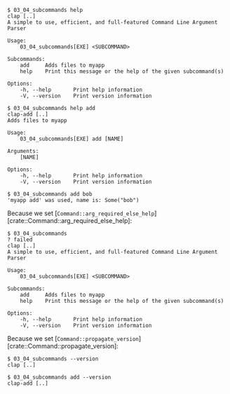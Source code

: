 ```console
$ 03_04_subcommands help
clap [..]
A simple to use, efficient, and full-featured Command Line Argument Parser

Usage:
    03_04_subcommands[EXE] <SUBCOMMAND>

Subcommands:
    add     Adds files to myapp
    help    Print this message or the help of the given subcommand(s)

Options:
    -h, --help       Print help information
    -V, --version    Print version information

$ 03_04_subcommands help add
clap-add [..]
Adds files to myapp

Usage:
    03_04_subcommands[EXE] add [NAME]

Arguments:
    [NAME]    

Options:
    -h, --help       Print help information
    -V, --version    Print version information

$ 03_04_subcommands add bob
'myapp add' was used, name is: Some("bob")

```

Because we set [`Command::arg_required_else_help`][crate::Command::arg_required_else_help]:
```console
$ 03_04_subcommands
? failed
clap [..]
A simple to use, efficient, and full-featured Command Line Argument Parser

Usage:
    03_04_subcommands[EXE] <SUBCOMMAND>

Subcommands:
    add     Adds files to myapp
    help    Print this message or the help of the given subcommand(s)

Options:
    -h, --help       Print help information
    -V, --version    Print version information

```

Because we set [`Command::propagate_version`][crate::Command::propagate_version]:
```console
$ 03_04_subcommands --version
clap [..]

$ 03_04_subcommands add --version
clap-add [..]

```
